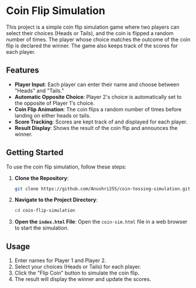 # Coin Flip Simulation

This project is a simple coin flip simulation game where two players can select their choices (Heads or Tails), and the coin is flipped a random number of times. The player whose choice matches the outcome of the coin flip is declared the winner. The game also keeps track of the scores for each player.

## Features

- **Player Input**: Each player can enter their name and choose between "Heads" and "Tails."
- **Automatic Opposite Choice**: Player 2's choice is automatically set to the opposite of Player 1's choice.
- **Coin Flip Animation**: The coin flips a random number of times before landing on either heads or tails.
- **Score Tracking**: Scores are kept track of and displayed for each player.
- **Result Display**: Shows the result of the coin flip and announces the winner.

## Getting Started

To use the coin flip simulation, follow these steps:

1. **Clone the Repository**:
    ```bash
    git clone https://github.com/Anushri255/coin-tossing-simulation.git
    ```

2. **Navigate to the Project Directory**:
    ```bash
    cd coin-flip-simulation
    ```

3. **Open the `index.html` File**:
    Open the `coin-sim.html` file in a web browser to start the simulation.

## Usage

1. Enter names for Player 1 and Player 2.
2. Select your choices (Heads or Tails) for each player.
3. Click the "Flip Coin" button to simulate the coin flip.
4. The result will display the winner and update the scores.


